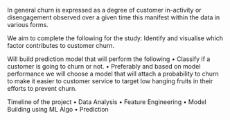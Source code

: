 In general churn is expressed as a degree of customer in-activity or disengagement observed over a given time this manifest within the data in various forms.

We aim to complete the following for the study:
Identify and visualise which factor contributes to customer churn.

Will build prediction model that will perform the following 
•	Classify if a customer is going to churn or not.
•	Preferably and based on model performance we will choose a model that will attach a probability to churn to make it easier to customer service to target low hanging fruits in their efforts to prevent churn.

Timeline of the project 
•	Data Analysis 
•	Feature Engineering 
•	Model Building using ML Algo
•	Prediction
